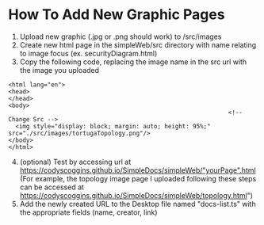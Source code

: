# How To Add New Graphic Pages
1) Upload new graphic (.jpg or .png should work) to /src/images
2) Create new html page in the simpleWeb/src directory with name relating to image focus (ex. securityDiagram.html)
3) Copy the following code, replacing the image name in the src url with the image you uploaded

```
<html lang="en">
<head>
</head>
<body>
                                                              <!-- Change Src -->
  <img style="display: block; margin: auto; height: 95%;" src="./src/images/tortugaTopology.png"/>
</body>
</html>
```
4)  (optional) Test by accessing url at https://codyscoggins.github.io/SimpleDocs/simpleWeb/"yourPage".html
(For example, the topology image page I uploaded following these steps can be accessed at https://codyscoggins.github.io/SimpleDocs/simpleWeb/topology.html")
5) Add the newly created URL to the Desktop file named "docs-list.ts" with the appropriate fields (name, creator, link)
